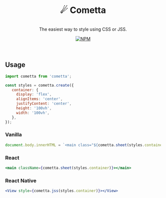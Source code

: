 <div align="center">
  <h1>
    <br>
    ☄ Cometta
    <br>
  </h1>

  <p>
    <br>
    The easiest way to style using CSS or JSS.
    <br>
  </p>

  <a href="https://www.npmjs.com/package/cometta">
   <img src="https://img.shields.io/npm/v/cometta.svg" alt="NPM" />
  </a>
</div>

<br>
<br>

## Usage

```js
import cometta from 'cometta';

const styles = cometta.create({
   container: {
     display: 'flex',
     alignItems: 'center',
     justifyContent: 'center',
     height: '100vh',
     width: '100vh',
   },
});

```

### Vanilla
```jsx
document.body.innerHTML = `<main class="${cometta.sheet(styles.container)}"></main>`
```

### React

```jsx
<main className={cometta.sheet(styles.container)}></main>
```

### React Native

```jsx
<View style={cometta.jss(styles.container)}></View>
```

